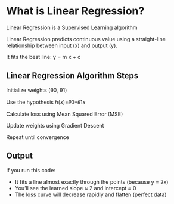 # What is Linear Regression?

Linear Regression is a Supervised Learning algorithm

Linear Regression predicts continuous value using a straight-line relationship between input (x) and output (y).

It fits the best line: 
    y = m x + c

## Linear Regression Algorithm Steps
Initialize weights (θ0, θ1)

Use the hypothesis 
    ℎ(𝑥)=𝜃0+𝜃1𝑥

Calculate loss using Mean Squared Error (MSE)

Update weights using Gradient Descent

Repeat until convergence

## Output
If you run this code:

* It fits a line almost exactly through the points (because y = 2x)
* You’ll see the learned slope ≈ 2 and intercept ≈ 0
* The loss curve will decrease rapidly and flatten (perfect data)
